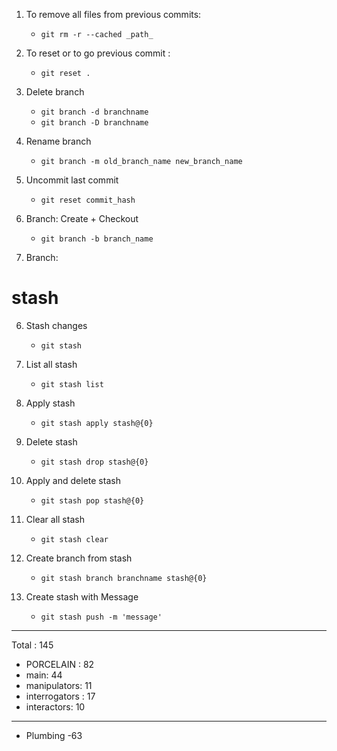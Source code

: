 1. To remove all files from previous commits: 
   - `git rm -r --cached _path_`

2. To reset or to go previous commit :
   - `git reset .`

3. Delete branch
   - `git branch -d branchname`
   - `git branch -D branchname`

4. Rename branch 
   - `git branch -m old_branch_name new_branch_name`

5. Uncommit last commit
   - `git reset commit_hash`
     
6. Branch: Create + Checkout
   - `git branch -b branch_name`

7. Branch: 

# stash

6. Stash changes
   - `git stash`

7. List all stash
   - `git stash list`

8. Apply stash
   - `git stash apply stash@{0}`

9. Delete stash
   - `git stash drop stash@{0}`

10. Apply and delete stash
    - `git stash pop stash@{0}`

11. Clear all stash
    - `git stash clear`

12. Create branch from stash
    - `git stash branch branchname stash@{0}`
      
13. Create stash with Message
    - `git stash push -m 'message'`
---

Total : 145
- PORCELAIN : 82
- main: 44
- manipulators: 11
- interrogators : 17
- interactors: 10

---

- Plumbing -63
